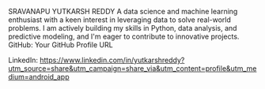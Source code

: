 SRAVANAPU YUTKARSH REDDY
A data science and machine learning enthusiast with a keen interest in leveraging data to solve real-world problems. I am actively building my skills in Python, data analysis, and predictive modeling, and I'm eager to contribute to innovative projects.
GitHub: Your GitHub Profile URL

LinkedIn: https://www.linkedin.com/in/yutkarshreddy?utm_source=share&utm_campaign=share_via&utm_content=profile&utm_medium=android_app
